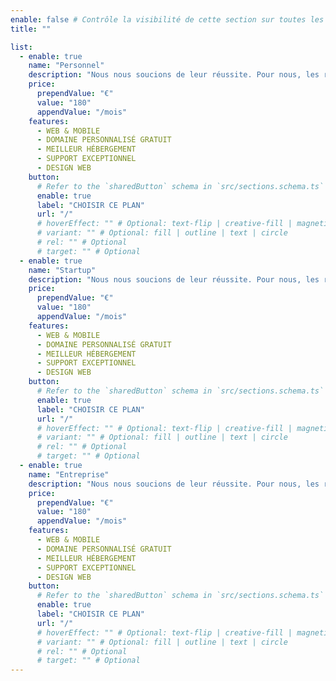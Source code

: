 ```yaml
---
enable: false # Contrôle la visibilité de cette section sur toutes les pages où elle est utilisée
title: ""

list:
  - enable: true
    name: "Personnel"
    description: "Nous nous soucions de leur réussite. Pour nous, les relations authentiques sont vraies"
    price:
      prependValue: "€"
      value: "180"
      appendValue: "/mois"
    features:
      - WEB & MOBILE
      - DOMAINE PERSONNALISÉ GRATUIT
      - MEILLEUR HÉBERGEMENT
      - SUPPORT EXCEPTIONNEL
      - DESIGN WEB
    button:
      # Refer to the `sharedButton` schema in `src/sections.schema.ts` for all available configuration options (e.g., enable, label, url, hoverEffect, variant, icon, tag, rel, class, target, etc.)
      enable: true
      label: "CHOISIR CE PLAN"
      url: "/"
      # hoverEffect: "" # Optional: text-flip | creative-fill | magnetic | magnetic-text-flip
      # variant: "" # Optional: fill | outline | text | circle
      # rel: "" # Optional
      # target: "" # Optional
  - enable: true
    name: "Startup"
    description: "Nous nous soucions de leur réussite. Pour nous, les relations authentiques sont vraies"
    price:
      prependValue: "€"
      value: "180"
      appendValue: "/mois"
    features:
      - WEB & MOBILE
      - DOMAINE PERSONNALISÉ GRATUIT
      - MEILLEUR HÉBERGEMENT
      - SUPPORT EXCEPTIONNEL
      - DESIGN WEB
    button:
      # Refer to the `sharedButton` schema in `src/sections.schema.ts` for all available configuration options (e.g., enable, label, url, hoverEffect, variant, icon, tag, rel, class, target, etc.)
      enable: true
      label: "CHOISIR CE PLAN"
      url: "/"
      # hoverEffect: "" # Optional: text-flip | creative-fill | magnetic | magnetic-text-flip
      # variant: "" # Optional: fill | outline | text | circle
      # rel: "" # Optional
      # target: "" # Optional
  - enable: true
    name: "Entreprise"
    description: "Nous nous soucions de leur réussite. Pour nous, les relations authentiques sont vraies"
    price:
      prependValue: "€"
      value: "180"
      appendValue: "/mois"
    features:
      - WEB & MOBILE
      - DOMAINE PERSONNALISÉ GRATUIT
      - MEILLEUR HÉBERGEMENT
      - SUPPORT EXCEPTIONNEL
      - DESIGN WEB
    button:
      # Refer to the `sharedButton` schema in `src/sections.schema.ts` for all available configuration options (e.g., enable, label, url, hoverEffect, variant, icon, tag, rel, class, target, etc.)
      enable: true
      label: "CHOISIR CE PLAN"
      url: "/"
      # hoverEffect: "" # Optional: text-flip | creative-fill | magnetic | magnetic-text-flip
      # variant: "" # Optional: fill | outline | text | circle
      # rel: "" # Optional
      # target: "" # Optional
---
```

